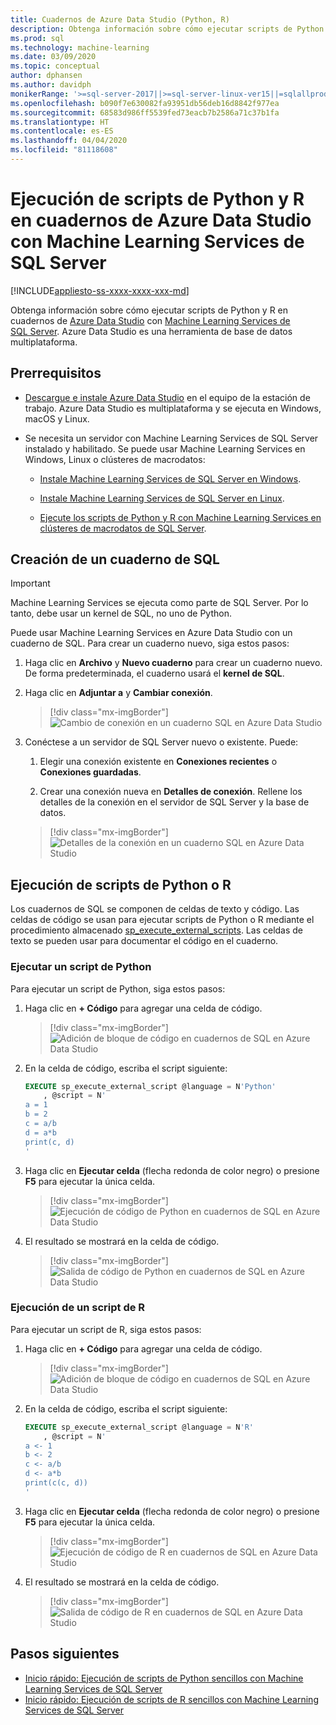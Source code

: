 ```yaml
---
title: Cuadernos de Azure Data Studio (Python, R)
description: Obtenga información sobre cómo ejecutar scripts de Python y R en un cuaderno en Azure Data Studio con Machine Learning Services de SQL Server.
ms.prod: sql
ms.technology: machine-learning
ms.date: 03/09/2020
ms.topic: conceptual
author: dphansen
ms.author: davidph
monikerRange: '>=sql-server-2017||>=sql-server-linux-ver15||=sqlallproducts-allversions'
ms.openlocfilehash: b090f7e630082fa93951db56deb16d8842f977ea
ms.sourcegitcommit: 68583d986ff5539fed73eacb7b2586a71c37b1fa
ms.translationtype: HT
ms.contentlocale: es-ES
ms.lasthandoff: 04/04/2020
ms.locfileid: "81118608"
---
```

# <a name="run-python-and-r-scripts-in-azure-data-studio-notebooks-with-sql-server-machine-learning-services"></a>Ejecución de scripts de Python y R en cuadernos de Azure Data Studio con Machine Learning Services de SQL Server
[!INCLUDE[appliesto-ss-xxxx-xxxx-xxx-md](../../includes/appliesto-ss-xxxx-xxxx-xxx-md.md)]

Obtenga información sobre cómo ejecutar scripts de Python y R en cuadernos de [Azure Data Studio](https://docs.microsoft.com/sql/azure-data-studio/what-is) con [Machine Learning Services de SQL Server](../what-is-sql-server-machine-learning.md). Azure Data Studio es una herramienta de base de datos multiplataforma.

## <a name="prerequisites"></a>Prerrequisitos

- [Descargue e instale Azure Data Studio](https://docs.microsoft.com/sql/azure-data-studio/download-azure-data-studio) en el equipo de la estación de trabajo. Azure Data Studio es multiplataforma y se ejecuta en Windows, macOS y Linux.

- Se necesita un servidor con Machine Learning Services de SQL Server instalado y habilitado. Se puede usar Machine Learning Services en Windows, Linux o clústeres de macrodatos:

    - [Instale Machine Learning Services de SQL Server en Windows](sql-machine-learning-services-windows-install.md).

    - [Instale Machine Learning Services de SQL Server en Linux](../../linux/sql-server-linux-setup-machine-learning.md).

    - [Ejecute los scripts de Python y R con Machine Learning Services en clústeres de macrodatos de SQL Server](../../big-data-cluster/machine-learning-services.md).

## <a name="create-a-sql-notebook"></a>Creación de un cuaderno de SQL

> [!IMPORTANT]
> Machine Learning Services se ejecuta como parte de SQL Server. Por lo tanto, debe usar un kernel de SQL, no uno de Python.

Puede usar Machine Learning Services en Azure Data Studio con un cuaderno de SQL. Para crear un cuaderno nuevo, siga estos pasos:

1. Haga clic en **Archivo** y **Nuevo cuaderno** para crear un cuaderno nuevo. De forma predeterminada, el cuaderno usará el **kernel de SQL**.

1. Haga clic en **Adjuntar a** y **Cambiar conexión**. 

    > [!div class="mx-imgBorder"]
    > ![Cambio de conexión en un cuaderno SQL en Azure Data Studio](media/ads-attach-to-connection.png)
    
1. Conéctese a un servidor de SQL Server nuevo o existente. Puede:

    1. Elegir una conexión existente en **Conexiones recientes** o **Conexiones guardadas**.

    1. Crear una conexión nueva en **Detalles de conexión**. Rellene los detalles de la conexión en el servidor de SQL Server y la base de datos.

    > [!div class="mx-imgBorder"]
    > ![Detalles de la conexión en un cuaderno SQL en Azure Data Studio](media/ads-connection-details.png)  

## <a name="run-python-or-r-scripts"></a>Ejecución de scripts de Python o R

Los cuadernos de SQL se componen de celdas de texto y código. Las celdas de código se usan para ejecutar scripts de Python o R mediante el procedimiento almacenado [sp_execute_external_scripts](../../relational-databases/system-stored-procedures/sp-execute-external-script-transact-sql.md). Las celdas de texto se pueden usar para documentar el código en el cuaderno.

### <a name="run-a-python-script"></a>Ejecutar un script de Python

Para ejecutar un script de Python, siga estos pasos:

1. Haga clic en **+ Código** para agregar una celda de código.

    > [!div class="mx-imgBorder"]
    > ![Adición de bloque de código en cuadernos de SQL en Azure Data Studio](media/ads-add-code.png)  

1. En la celda de código, escriba el script siguiente:

    ```sql
    EXECUTE sp_execute_external_script @language = N'Python'
        , @script = N'
    a = 1
    b = 2
    c = a/b
    d = a*b
    print(c, d)
    '
    ```

1. Haga clic en **Ejecutar celda** (flecha redonda de color negro) o presione **F5** para ejecutar la única celda.

    > [!div class="mx-imgBorder"]
    > ![Ejecución de código de Python en cuadernos de SQL en Azure Data Studio](media/ads-run-python.png)  

1. El resultado se mostrará en la celda de código.

    > [!div class="mx-imgBorder"]
    > ![Salida de código de Python en cuadernos de SQL en Azure Data Studio](media/ads-run-python-output.png)  

### <a name="run-an-r-script"></a>Ejecución de un script de R

Para ejecutar un script de R, siga estos pasos:

1. Haga clic en **+ Código** para agregar una celda de código.

    > [!div class="mx-imgBorder"]
    > ![Adición de bloque de código en cuadernos de SQL en Azure Data Studio](media/ads-add-code.png)  

1. En la celda de código, escriba el script siguiente:

    ```sql
    EXECUTE sp_execute_external_script @language = N'R'
        , @script = N'
    a <- 1
    b <- 2
    c <- a/b
    d <- a*b
    print(c(c, d))
    '
    ```

1. Haga clic en **Ejecutar celda** (flecha redonda de color negro) o presione **F5** para ejecutar la única celda.

    > [!div class="mx-imgBorder"]
    > ![Ejecución de código de R en cuadernos de SQL en Azure Data Studio](media/ads-run-r.png)  

1. El resultado se mostrará en la celda de código.

    > [!div class="mx-imgBorder"]
    > ![Salida de código de R en cuadernos de SQL en Azure Data Studio](media/ads-run-r-output.png)  

## <a name="next-steps"></a>Pasos siguientes

- [Inicio rápido: Ejecución de scripts de Python sencillos con Machine Learning Services de SQL Server](../tutorials/quickstart-python-create-script.md)
- [Inicio rápido: Ejecución de scripts de R sencillos con Machine Learning Services de SQL Server](../tutorials/quickstart-r-create-script.md)
